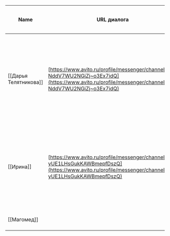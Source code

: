 |Name|URL диалога|Краткое описание|Phone|Темы (возможные или уже записанные)|Статус|
|---|---|---|---|---|---|
|[[Дарья Телятникова]]|[https://www.avito.ru/profile/messenger/channel/u2i-NddV7WU2NGiZj~o3Ex7idQ](https://www.avito.ru/profile/messenger/channel/u2i-NddV7WU2NGiZj~o3Ex7idQ)|Анимешница, может помочь со съёмками. Может монтировать, озвучивать. Возможно, на неё надо будет выделить полтора часа, чтобы успеть и про неё поговорить, и про фильм|89247181600|Мета (кино)|Есть номер|
|[[Ирина]]|[https://www.avito.ru/profile/messenger/channel/u2i-yUE1LHsGukKAWBmepfDszQ](https://www.avito.ru/profile/messenger/channel/u2i-yUE1LHsGukKAWBmepfDszQ)|Три девушки. Видимо, будут самолюбоваться. На странице весенние объявления с адресом в Севастополе. Возможно, переехали. Следовательно, спросить про войну.|89789132795, 89834666189|Война|Есть номер|
|[[Магомед]]||Списывались на Авито, надо найти диалог|89642748461||Есть номер|